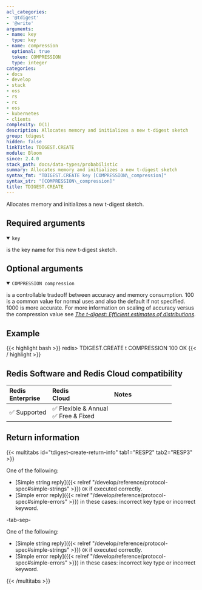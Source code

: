 ```yaml
---
acl_categories:
- '@tdigest'
- '@write'
arguments:
- name: key
  type: key
- name: compression
  optional: true
  token: COMPRESSION
  type: integer
categories:
- docs
- develop
- stack
- oss
- rs
- rc
- oss
- kubernetes
- clients
complexity: O(1)
description: Allocates memory and initializes a new t-digest sketch
group: tdigest
hidden: false
linkTitle: TDIGEST.CREATE
module: Bloom
since: 2.4.0
stack_path: docs/data-types/probabilistic
summary: Allocates memory and initializes a new t-digest sketch
syntax_fmt: "TDIGEST.CREATE key [COMPRESSION\_compression]"
syntax_str: "[COMPRESSION\_compression]"
title: TDIGEST.CREATE
---
```

Allocates memory and initializes a new t-digest sketch.

## Required arguments

<details open><summary><code>key</code></summary> 

is the key name for this new t-digest sketch.
</details>

## Optional arguments

<details open><summary><code>COMPRESSION compression</code></summary>

is a controllable tradeoff between accuracy and memory consumption. 100 is a common value for normal uses and also the default if not specified. 1000 is more accurate. For more information on scaling of accuracy versus the compression value see [_The t-digest: Efficient estimates of distributions_](https://www.sciencedirect.com/science/article/pii/S2665963820300403).
</details>

## Example

{{< highlight bash >}}
redis> TDIGEST.CREATE t COMPRESSION 100
OK
{{< / highlight >}}

## Redis Software and Redis Cloud compatibility

| Redis<br />Enterprise | Redis<br />Cloud | <span style="min-width: 9em; display: table-cell">Notes</span> |
|:----------------------|:-----------------|:------|
| <span title="Supported">&#x2705; Supported</span><br /> | <span title="Supported">&#x2705; Flexible & Annual</span><br /><span title="Supported">&#x2705; Free & Fixed</nobr></span> |  |


## Return information

{{< multitabs id="tdigest-create-return-info" 
    tab1="RESP2" 
    tab2="RESP3" >}}

One of the following:

* [Simple string reply]({{< relref "/develop/reference/protocol-spec#simple-strings" >}}) `OK` if executed correctly.
* [Simple error reply]({{< relref "/develop/reference/protocol-spec#simple-errors" >}}) in these cases: incorrect key type or incorrect keyword.

-tab-sep-

One of the following:

* [Simple string reply]({{< relref "/develop/reference/protocol-spec#simple-strings" >}}) `OK` if executed correctly.
* [Simple error reply]({{< relref "/develop/reference/protocol-spec#simple-errors" >}}) in these cases: incorrect key type or incorrect keyword.

{{< /multitabs >}}
